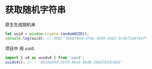 # 获取随机字符串

原生生成随机串


```js
let uuid = window.crypto.randomUUID();
console.log(uuid); // 例如 "36b8f84d-df4e-4d49-b662-bcde71a8764f"
```



项目中 用 uuid
```js
import { v4 as uuidv4 } from 'uuid';
uuidv4(); // ⇨ '9b1deb4d-3b7d-4bad-9bdd-2b0d7b3dcb6d'
```